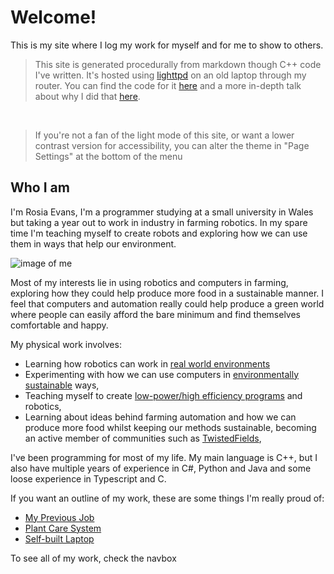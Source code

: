 
# Welcome!

This is my site where I log my work for myself and for me to show to others.

>This site is generated procedurally from markdown though C++ code I've written. It's hosted using [lighttpd](https://www.lighttpd.net/) on an old laptop through my router. You can find the code for it [here](https://github.com/Wil-Ro/Blog) and a more in-depth talk about why I did that [here](/ThisSite.html).

<br>

>If you're not a fan of the light mode of this site, or want a lower contrast version for accessibility, you can alter the theme in "Page Settings" at the bottom of the menu

## Who I am

I'm Rosia Evans, I'm a programmer studying at a small university in Wales but taking a year out to work in industry in farming robotics. In my spare time I'm teaching myself to create robots and exploring how we can use them in ways that help our environment.


![image of me](profile.jpeg)


Most of my interests lie in using robotics and computers in farming, exploring how they could help produce more food in a sustainable manner. I feel that computers and automation really could help produce a green
world where people can easily afford the bare minimum and find themselves comfortable and happy.

My physical work involves:

- Learning how robotics can work in [real world environments](SailBot.html)
- Experimenting with how we can use computers in [environmentally sustainable](Permacomputing.html) ways,
- Teaching myself to create [low-power/high efficiency programs](ThisSite.html) and robotics,
- Learning about ideas behind farming automation and how we can produce more food whilst keeping our methods sustainable, becoming an active member of communities such as [TwistedFields](https://community.twistedfields.com/t/welcome-to-the-twisted-fields-community-forum/7),

I've been programming for most of my life. My main language is C++, but I also have multiple years of experience in C#, Python and Java and some loose experience in Typescript and C.

If you want an outline of my work, these are some things I'm really proud of:
- [My Previous Job](SBSWork.html)
- [Plant Care System](PlantSystem.html)
- [Self-built Laptop](Laptop.html)

To see all of my work, check the navbox
